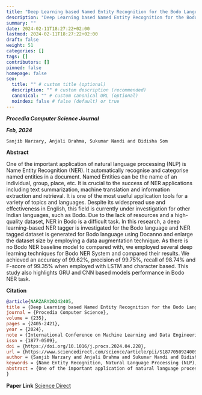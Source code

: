 ```yaml
---
title: "Deep Learning based Named Entity Recognition for the Bodo Language"
description: "Deep Learning based Named Entity Recognition for the Bodo Language"
summary: ""
date: 2024-02-11T18:27:22+02:00
lastmod: 2024-02-11T18:27:22+02:00
draft: false
weight: 51
categories: []
tags: []
contributors: []
pinned: false
homepage: false
seo:
  title: "" # custom title (optional)
  description: "" # custom description (recommended)
  canonical: "" # custom canonical URL (optional)
  noindex: false # false (default) or true
---
```


<!--

**CIT Kokrajhar Ushers in a New Era of Digital Workflows with the Unveiling of Samarth eGov ERP Suite**
-->
***Procedia Computer Science Journal***

***Feb, 2024***

```
Sanjib Narzary, Anjali Brahma, Sukumar Nandi and Bidisha Som
```

**Abstract**

One of the important application of natural language processing (NLP) is Name Entity Recognition (NER). It automatically recognise and categorise named entities in a document. Named Entities can be the name of an individual, group, place, etc. It is crucial to the success of NER applications including text summarization, machine translation and information extraction and retrieval. It is one of the most useful application tools for a variety of topics and languages. Despite its widespread use and effectiveness in English, this field is currently under investigation for other Indian languages, such as Bodo. Due to the lack of resources and a high-quality dataset, NER in Bodo is a difficult task. In this research, a deep learning-based NER tagger is investigated for the Bodo language and NER tagged dataset is generated for Bodo language using Docanno and enlarge the dataset size by employing a data augmentation technique. As there is no Bodo NER baseline model to compared with, we employed several deep learning techniques for Bodo NER System and compared their results. We achieved an accuracy of 99.62%, precision of 99.75%, recall of 98.74% and F-score of 99.35% when employed with LSTM and character based. This study also highlights GRU and CNN based models performance in Bodo NER task.


**Citation**

```BibTex
@article{NARZARY20242405,
title = {Deep Learning based Named Entity Recognition for the Bodo Language},
journal = {Procedia Computer Science},
volume = {235},
pages = {2405-2421},
year = {2024},
note = {International Conference on Machine Learning and Data Engineering (ICMLDE 2023)},
issn = {1877-0509},
doi = {https://doi.org/10.1016/j.procs.2024.04.228},
url = {https://www.sciencedirect.com/science/article/pii/S1877050924009049},
author = {Sanjib Narzary and Anjali Brahma and Sukumar Nandi and Bidisha Som},
keywords = {Name Entity Recognition, Natural Language Processing (NLP), Long Short Term Memory (LSTM), BiLSTM, CRF},
abstract = {One of the important application of natural language processing (NLP) is Name Entity Recognition (NER). It automatically recognise and categorise named entities in a document. Named Entities can be the name of an individual, group, place, etc. It is crucial to the success of NER applications including text summarization, machine translation and information extraction and retrieval. It is one of the most useful application tools for a variety of topics and languages. Despite its widespread use and effectiveness in English, this field is currently under investigation for other Indian languages, such as Bodo. Due to the lack of resources and a high-quality dataset, NER in Bodo is a difficult task. In this research, a deep learning-based NER tagger is investigated for the Bodo language and NER tagged dataset is generated for Bodo language using Docanno and enlarge the dataset size by employing a data augmentation technique. As there is no Bodo NER baseline model to compared with, we employed several deep learning techniques for Bodo NER System and compared their results. We achieved an accuracy of 99.62%, precision of 99.75%, recall of 98.74% and F-score of 99.35% when employed with LSTM and character based. This study also highlights GRU and CNN based models performance in Bodo NER task.}
}
```

**Paper Link**
[Science Direct](https://doi.org/10.1016/j.procs.2024.04.228)
